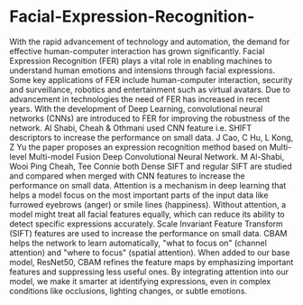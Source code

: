 # Facial-Expression-Recognition-
With the rapid advancement of technology and automation, the demand for effective human-computer interaction has grown significantly. Facial Expression Recognition (FER) plays a vital role in enabling machines to understand human emotions and intensions through facial expressions. Some key applications of FER include human-computer interaction, security and surveillance, robotics and entertainment such as virtual avatars. Due to advancement in technologies the need of FER has increased in recent years. With the development of Deep Learning, convolutional neural networks (CNNs) are introduced to FER for improving the robustness of the network. Al Shabi, Cheah & Othmani used CNN feature i.e. SHIFT descriptors to increase the performance on small data. J Cao, C Hu, L Kong, Z Yu the paper proposes an expression recognition method based on Multi-level Multi-model Fusion Deep Convolutional Neural Network. M Al-Shabi, Wooi Ping Cheah, Tee Connie both Dense SIFT and regular SIFT are studied and compared when merged with CNN features to increase the performance on small data.
Attention is a mechanism in deep learning that helps a model focus on the most important parts of the input data like furrowed eyebrows (anger) or smile lines (happiness). Without attention, a model might treat all facial features equally, which can reduce its ability to detect specific expressions accurately.  Scale Invariant Feature Transform (SIFT) features are used to increase the performance on small data. CBAM helps the network to learn automatically, "what to focus on" (channel attention) and "where to focus" (spatial attention). When added to our base model, ResNet50, CBAM refines the feature maps by emphasizing important features and suppressing less useful ones. By integrating attention into our model, we make it smarter at identifying expressions, even in complex conditions like occlusions, lighting changes, or subtle emotions.
